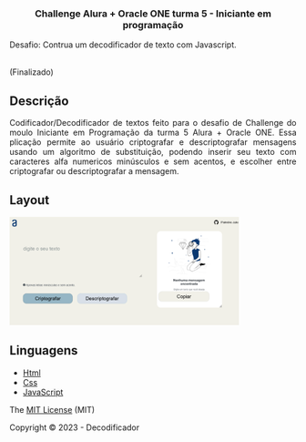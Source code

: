 <h3 align="center">Challenge Alura + Oracle ONE turma 5 - Iniciante em programação</h3> 

<p> Desafio: 
Contrua um decodificador de texto com Javascript.
</p>

<br>(Finalizado)<br>

## Descrição

<p align="justify">
Codificador/Decodificador de textos feito para o desafio de Challenge do moulo Iniciante em Programação da turma 5 Alura + Oracle ONE. Essa plicação permite ao usuário criptografar e descriptografar mensagens usando um algoritmo de substituição, podendo inserir seu texto com caracteres alfa numericos minúsculos e sem acentos, e escolher entre criptografar ou descriptografar a mensagem. 
</p>

## Layout

<img src="/img/Screenshot.png" width=80%>

## Linguagens

- [Html](https://developer.mozilla.org/pt-BR/docs/Learn/HTML/Introduction_to_HTML/Getting_started)
- [Css](https://developer.mozilla.org/pt-BR/docs/Web/CSS)
- [JavaScript](https://developer.mozilla.org/pt-BR/docs/Web/JavaScript)


The [MIT License](https://github.com/edielson-assis/decodificador/blob/main/LICENSE) (MIT)

Copyright :copyright: 2023 - Decodificador

